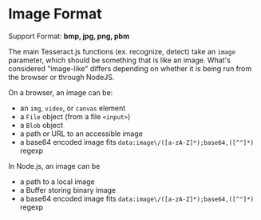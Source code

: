 # Image Format

Support Format: **bmp, jpg, png, pbm**

The main Tesseract.js functions (ex. recognize, detect) take an `image` parameter, which should be something that is like an image. What's considered "image-like" differs depending on whether it is being run from the browser or through NodeJS.

On a browser, an image can be:
- an `img`, `video`, or `canvas` element
- a `File` object (from a file `<input>`)
- a `Blob` object
- a path or URL to an accessible image
- a base64 encoded image fits `data:image\/([a-zA-Z]*);base64,([^"]*)` regexp

In Node.js, an image can be
- a path to a local image
- a Buffer storing binary image 
- a base64 encoded image fits `data:image\/([a-zA-Z]*);base64,([^"]*)` regexp
